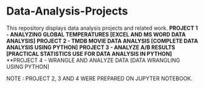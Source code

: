 # Data-Analysis-Projects
This repository displays data analysis projects and related work.
**PROJECT 1  - ANALYZING GLOBAL TEMPERATURES [EXCEL AND MS WORD DATA ANALYSIS]**
**PROJECT 2  - TMDB MOVIE DATA ANALYSIS [COMPLETE DATA ANALYSIS USING PYTHON]**
**PROJECT 3  - ANALYZE A/B RESULTS [PRACTICAL STATISTICS USE FOR DATA ANALYSIS IN PYTHON]**
**PROJECT 4  - WRANGLE AND ANALYZE DATA [DATA WRANGLING USING PYTHON]

NOTE : PROJECT 2, 3 AND 4 WERE PREPARED ON JUPYTER NOTEBOOK.
